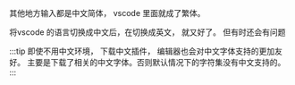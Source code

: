 其他地方输入都是中文简体， vscode 里面就成了繁体。

将vscode 的语言切换成中文后，在切换成英文， 就又好了。 但有时还会有问题

:::tip
即使不用中文环境， 下载中文插件， 编辑器也会对中文字体支持的更加友好。 主要是下载了相关的中文字体。否则默认情况下的字符集没有中文支持的。
:::
